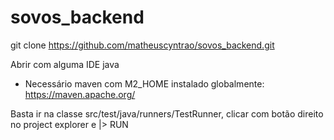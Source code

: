 # sovos_backend

git clone https://github.com/matheuscyntrao/sovos_backend.git

Abrir com alguma IDE java

* Necessário maven com M2_HOME instalado globalmente: https://maven.apache.org/

Basta ir na classe src/test/java/runners/TestRunner, clicar com botão direito no project explorer e |> RUN
